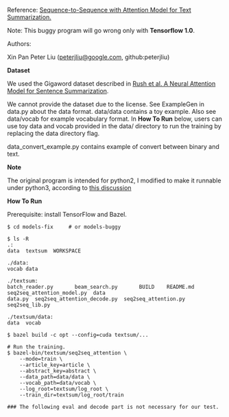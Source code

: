 Reference: [Sequence-to-Sequence with Attention Model for Text Summarization.](https://github.com/tensorflow/models/blob/master/research/textsum/README.md)

Note: This buggy program will go wrong only with **Tensorflow 1.0**.

Authors:

Xin Pan
Peter Liu (peterjliu@google.com, github:peterjliu)

<b>Dataset</b>

We used the Gigaword dataset described in [Rush et al. A Neural Attention Model
for Sentence Summarization](https://arxiv.org/abs/1509.00685).

We cannot provide the dataset due to the license. See ExampleGen in data.py
about the data format. data/data contains a toy example. Also see data/vocab
for example vocabulary format. In <b>How To Run</b> below, users can use toy
data and vocab provided in the data/ directory to run the training by replacing
the data directory flag.

data_convert_example.py contains example of convert between binary and text.

<b>Note</b>

The original program is intended for python2,
I modified to make it runnable under python3,
according to [this discussion](https://github.com/tensorflow/models/issues/4036)

<b>How To Run</b>

Prerequisite: install TensorFlow and Bazel.

```shell
$ cd models-fix     # or models-buggy

$ ls -R
.:
data  textsum  WORKSPACE

./data:
vocab data

./textsum:
batch_reader.py       beam_search.py       BUILD    README.md                    seq2seq_attention_model.py  data
data.py  seq2seq_attention_decode.py  seq2seq_attention.py        seq2seq_lib.py

./textsum/data:
data  vocab

$ bazel build -c opt --config=cuda textsum/...

# Run the training.
$ bazel-bin/textsum/seq2seq_attention \
    --mode=train \
    --article_key=article \
    --abstract_key=abstract \
    --data_path=data/data \
    --vocab_path=data/vocab \
    --log_root=textsum/log_root \
    --train_dir=textsum/log_root/train

### The following eval and decode part is not necessary for our test.
```
